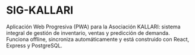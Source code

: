 # SIG-KALLARI
Aplicación Web Progresiva (PWA) para la Asociación KALLARI: sistema integral de gestión de inventario, ventas y predicción de demanda. Funciona offline, sincroniza automáticamente y está construido con React, Express y PostgreSQL. 
